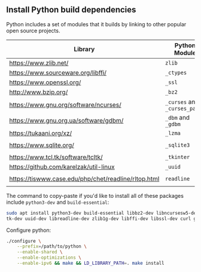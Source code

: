 ## Install Python build dependencies
Python includes a set of modules that it builds by linking to other popular open source projects.

| Library                                              | Python Module                 | Dev Package        |
| ---------------------------------------------------- | ----------------------------- | ------------------ |
| https://www.zlib.net/                                | `zlib`                        | `zlib1g-dev`       |
| https://www.sourceware.org/libffi/                   | `_ctypes`                     | `libffi-dev`       |
| https://www.openssl.org/                             | `_ssl`                        | `libssl-dev`       |
| http://www.bzip.org/                                 | `_bz2`                        | `libbz2-dev`       |
| https://www.gnu.org/software/ncurses/                | `_curses` and `_curses_panel` | `libncursesw5-dev` |
| https://www.gnu.org.ua/software/gdbm/                | `_dbm` and `_gdbm`            | `libgdbm-dev`      |
| https://tukaani.org/xz/                              | `_lzma`                       | `liblzma-dev`      |
| https://www.sqlite.org/                              | `_sqlite3`                    | `libsqlite3-dev`   |
| https://www.tcl.tk/software/tcltk/                   | `_tkinter`                    | `tk-dev`           |
| https://github.com/karelzak/util-linux               | `_uuid`                       | `uuid-dev`         |
| https://tiswww.case.edu/php/chet/readline/rltop.html | `readline`                    | `libreadline-dev`  |

The command to copy-paste if you'd like to install all of these packages include `python3-dev` and `build-essential`:

```bash
sudo apt install python3-dev build-essential libbz2-dev libncursesw5-dev libgdbm-dev liblzma-dev libsqlite3-dev \
tk-dev uuid-dev libreadline-dev zlib1g-dev libffi-dev libssl-dev curl gcc libev-dev libncurses-dev make wget
```

Configure python:
```bash
./configure \
    --prefix=/path/to/python \
    --enable-shared \
    --enable-optimizations \
    --enable-ipv6 && make && LD_LIBRARY_PATH=. make install
```
